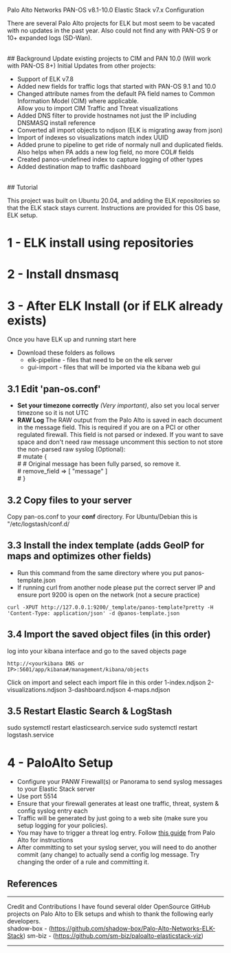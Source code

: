 Palo Alto Networks PAN-OS v8.1-10.0 Elastic Stack v7.x Configuration 

There are several Palo Alto projects for ELK but most seem to be vacated with no updates in the past year.  Also could not find any with PAN-OS 9 or 10+ expanded logs (SD-Wan).
<ur>
<br>

<br>
<ur>
## Background
Update existing projects to CIM and PAN 10.0  (Will work with PAN-OS 8+)
Initial Updates from other projects:

 - Support of ELK v7.8
 - Added new fields for traffic logs that started with PAN-OS 9.1 and 10.0
 - Changed attribute names from the default PA field names to Common Information Model (CIM) where applicable.  
     Allow you to import CIM Traffic and Threat visualizations
 - Added DNS filter to provide hostnames not just the IP including DNSMASQ install reference
 - Converted all import objects to ndjson (ELK is migrating away from json)
 - Import of indexes so visualizations match index UUID
 - Added prune to pipeline to get ride of normaly null and duplicated fields.  
 Also helps when PA adds a new log field, no more COL# fields
 - Created panos-undefined index to capture logging of other types 
 - Added destination map to traffic dashboard


<br>
<ur>
## Tutorial

This project was built on Ubuntu 20.04, and adding the ELK repositories so that the ELK stack stays current.  Instructions are provided for this OS base, ELK setup.

# 1 - ELK install using repositories 

# 2 - Install dnsmasq

# 3 - After ELK Install (or if ELK already exists)

Once you have ELK up and running start here

- Download these folders as follows
  - elk-pipeline  - files that need to be on the elk server
  - gui-import - files that will be imported via the kibana web gui

## 3.1 Edit 'pan-os.conf'
 - **Set your timezone correctly** *(Very important)*, also set you local server timezone so it is not UTC
 - **RAW Log**
	The RAW output from the Palo Alto is saved in each document in the message field.  This is required
	if you are on a PCI or other regulated firewall. This field is not parsed or indexed.
        If you want to save space and don't need raw message uncomment this section
to not store the non-parsed raw syslog (Optional): <br>
        \#      mutate {   <br>
        \#          # Original message has been fully parsed, so remove it. <br>
        \#          remove_field => [ "message" ] <br>
        \#      }<br>
    

## 3.2  **Copy files to your server**
Copy pan-os.conf to your **conf** directory. For Ubuntu/Debian this is "/etc/logstash/conf.d/

## 3.3 Install the index template (adds GeoIP for maps and optimizes other fields)

- Run this command from the same directory where you put panos-template.json
- If running curl from another node please put the correct server IP and ensure port 9200 is open on the network (not a secure practice)
```
curl -XPUT http://127.0.0.1:9200/_template/panos-template?pretty -H 'Content-Type: application/json' -d @panos-template.json
```    
## 3.4 Import the saved object files (in this order)
log into your kibana interface and go to the saved objects page
```
http://<yourkibana DNS or IP>:5601/app/kibana#/management/kibana/objects
```
Click on import and select each import file  in this order 
1-index.ndjson
2-visualizations.ndjson
3-dashboard.ndjson
4-maps.ndjson

## 3.5  Restart Elastic Search & LogStash
sudo systemctl restart elasticsearch.service
sudo systemctl restart logstash.service
  
# 4 - PaloAlto Setup
- Configure your PANW Firewall(s) or Panorama to send syslog messages to your Elastic Stack server
- Use port 5514
- Ensure that your firewall generates at least one traffic, threat, system & config syslog entry each
 - Traffic will be generated by just going to a web site (make sure you setup logging for your policies). 
 - You may have to trigger a threat log entry. Follow [this guide](https://live.paloaltonetworks.com/t5/Management-Articles/How-to-Test-Threat-Prevention-Using-a-Web-Browser/ta-p/62073) from Palo Alto for instructions
 - After committing to set your syslog server, you will need to do another commit (any change) to actually send a config log message.  Try changing the order of a rule and committing it.

 
## References
****************************************************************************************************************************************  
Credit and Contributions
 I have found several older OpenSource GitHub projects on Palo Alto to Elk setups and whish to thank the following early developers.  
 shadow-box - (https://github.com/shadow-box/Palo-Alto-Networks-ELK-Stack)
 sm-biz - (https://github.com/sm-biz/paloalto-elasticstack-viz)
**************************************************************************************************************************************** 
